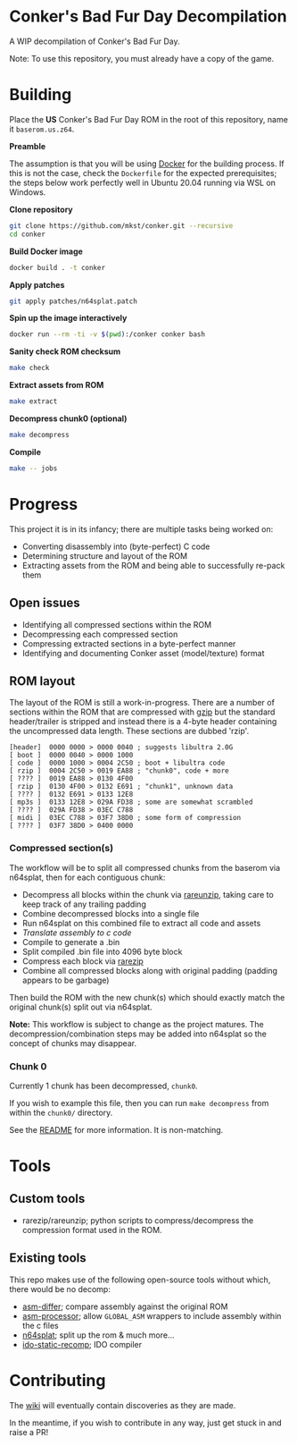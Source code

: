 # Conker's Bad Fur Day Decompilation

A WIP decompilation of Conker's Bad Fur Day.

Note: To use this repository, you must already have a copy of the game.

# Building

Place the **US** Conker's Bad Fur Day ROM in the root of this repository, name it `baserom.us.z64`.

**Preamble**

The assumption is that you will be using [Docker](https://www.docker.com/products/docker-desktop) for the building process.
If this is not the case, check the `Dockerfile` for the expected prerequisites; the steps below work perfectly well in Ubuntu 20.04 running via WSL on Windows.

**Clone repository**

```sh
git clone https://github.com/mkst/conker.git --recursive
cd conker
```

**Build Docker image**

```sh
docker build . -t conker
```

**Apply patches**

```sh
git apply patches/n64splat.patch
```

**Spin up the image interactively**

```sh
docker run --rm -ti -v $(pwd):/conker conker bash
```

**Sanity check ROM checksum**

```sh
make check
```

**Extract assets from ROM**

```sh
make extract
```

**Decompress chunk0 (optional)**

```sh
make decompress
```

**Compile**

```sh
make -- jobs
```

# Progress

This project it is in its infancy; there are multiple tasks being worked on:

  - Converting disassembly into (byte-perfect) C code
  - Determining structure and layout of the ROM
  - Extracting assets from the ROM and being able to successfully re-pack them

## Open issues

  - Identifying all compressed sections within the ROM
  - Decompressing each compressed section
  - Compressing extracted sections in a byte-perfect manner
  - Identifying and documenting Conker asset (model/texture) format

## ROM layout

The layout of the ROM is still a work-in-progress. There are a number of sections within the ROM that are compressed with [gzip](https://tools.ietf.org/html/rfc1952) but the standard header/trailer is stripped and instead there is a 4-byte header containing the uncompressed data length. These sections are dubbed 'rzip'.

```
[header]  0000 0000 > 0000 0040 ; suggests libultra 2.0G
[ boot ]  0000 0040 > 0000 1000
[ code ]  0000 1000 > 0004 2C50 ; boot + libultra code
[ rzip ]  0004 2C50 > 0019 EA88 ; "chunk0", code + more
[ ???? ]  0019 EA88 > 0130 4F00
[ rzip ]  0130 4F00 > 0132 E691 ; "chunk1", unknown data
[ ???? ]  0132 E691 > 0133 12E8
[ mp3s ]  0133 12E8 > 029A FD38 ; some are somewhat scrambled
[ ???? ]  029A FD38 > 03EC C788
[ midi ]  03EC C788 > 03F7 38D0 ; some form of compression
[ ???? ]  03F7 38D0 > 0400 0000
```

### Compressed section(s)

The workflow will be to split all compressed chunks from the baserom via n64splat, then for each contiguous chunk:
  - Decompress all blocks within the chunk via [rareunzip](tools/rareunzip.py), taking care to keep track of any trailing padding
  - Combine decompressed blocks into a single file
  - Run n64splat on this combined file to extract all code and assets
  - *Translate assembly to c code*
  - Compile to generate a .bin
  - Split compiled .bin file into 4096 byte block
  - Compress each block via [rarezip](tools/rarezip.py)
  - Combine all compressed blocks along with original padding (padding appears to be garbage)

Then build the ROM with the new chunk(s) which should exactly match the original chunk(s) split out via n64splat.

**Note:**
This workflow is subject to change as the project matures. The decompression/combination steps may be added into n64splat so the concept of chunks may disappear.

### Chunk 0

Currently 1 chunk has been decompressed, `chunk0`.

If you wish to example this file, then you can run `make decompress` from within the `chunk0/` directory.

See the [README](chunk0/README.md) for more information. It is non-matching.

# Tools

## Custom tools

 - rarezip/rareunzip; python scripts to compress/decompress the compression format used in the ROM.

## Existing tools

This repo makes use of the following open-source tools without which, there would be no decomp:

 - [asm-differ](https://github.com/simonlindholm/asm-differ); compare assembly against the original ROM
 - [asm-processor](https://github.com/simonlindholm/asm-processor); allow `GLOBAL_ASM` wrappers to include assembly within the c files
 - [n64splat](https://github.com/ethteck/n64splat); split up the rom & much more...
 - [ido-static-recomp](https://github.com/Emill/ido-static-recomp); IDO compiler

# Contributing

The [wiki](https://github.com/mkst/conker/wiki) will eventually contain discoveries as they are made.

In the meantime, if you wish to contribute in any way, just get stuck in and raise a PR!
